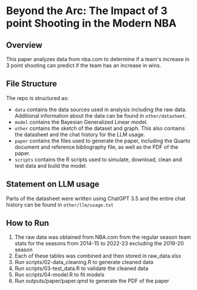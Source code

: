 # Beyond the Arc: The Impact of  3 point Shooting in the Modern NBA

## Overview

This paper analyzes data from nba.com to determine if a team's increase in 3 point shooting can predict if the team has an increase in wins.

## File Structure

The repo is structured as:

-   `data` contains the data sources used in analysis including the raw data. Additional information about the data can be found in `other/datasheet`.
-   `model` contains the Bayesian Generalized Linear model.
-   `other` contains the sketch of the dataset and graph. This also contains the datasheet and the chat history for the LLM usage.
-   `paper` contains the files used to generate the paper, including the Quarto document and reference bibliography file, as well as the PDF of the paper.
-   `scripts` contains the R scripts used to simulate, download, clean and test data and build the model.


## Statement on LLM usage

Parts of the datasheet were written using ChatGPT 3.5 and the entire chat history can be found in `other/llm/usage.txt`

## How to Run

1. The raw data was obtained from NBA.com from the regular season team stats for the seasons from 2014-15 to 2022-23 excluding the 2019-20 season
2. Each of these tables was combined and then stored in raw_data.xlsx
3. Run scripts/02-data_cleaning.R to generate cleaned data
4. Run scripts/03-test_data.R to validate the cleaned data
5. Run scripts/04-model.R to fit models
6. Run outputs/paper/paper.qmd to generate the PDF of the paper
